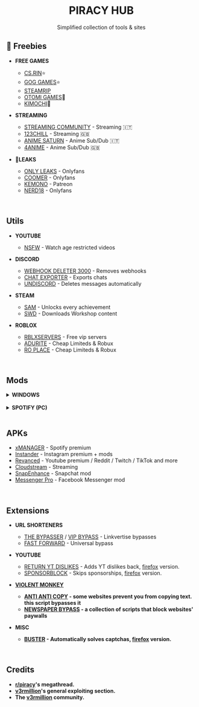 <h1 align="center">PIRACY HUB</B></h1>
<p align="center">Simplified collection of tools & sites</p>

## <b>🚀 Freebies</b>

* <b>FREE GAMES</b>
  - [CS.RIN](https://cs.rin.ru/forum/)⭐
  - [GOG GAMES](https://gog-games.com/)⭐
  - [STEAMRIP](https://steamrip.com/)
  - [OTOMI GAMES](https://otomi-games.com/)🔞
  - [KIMOCHI](https://kimochi.info/)🔞
    
* <b>STREAMING</b>
  - [STREAMING COMMUNITY](https://streamingcommunity.expert/) - Streaming 🇮🇹
  - [123CHILL](https://123chill.to/) - Streaming 🇬🇧
  - [ANIME SATURN](https://www.animesaturn.tv/) - Anime Sub/Dub 🇮🇹
  - [4ANIME](https://4anime.gg/) - Anime Sub/Dub 🇬🇧
    
* <b>🔞LEAKS</b>
  - [ONLY LEAKS](https://pornleaks.in/) - Onlyfans
  - [COOMER](https://coomer.party) - Onlyfans
  - [KEMONO](https://kemono.party/) - Patreon
  - [NERD18](https://nerd18.com/) - Onlyfans

<br />

## <b>Utils</b>

* <b>YOUTUBE</b>
  - [NSFW](https://youtubensfw.com/) - Watch age restricted videos

* <b>DISCORD</b>
  - [WEBHOOK DELETER 3000](https://webhooks.scam.gay/) - Removes webhooks
  - [CHAT EXPORTER](https://github.com/Tyrrrz/DiscordChatExporter) - Exports chats
  - [UNDISCORD](https://github.com/victornpb/undiscord) - Deletes messages automatically

* <b>STEAM</b>
  - [SAM](https://github.com/gibbed/SteamAchievementManager/releases/tag/7.0.25) - Unlocks every achievement
  - [SWD](https://steamworkshopdownloader.io/) - Downloads Workshop content

* <b>ROBLOX</b>
  - [RBLXSERVERS](https://rbxservers.xyz) - Free vip servers
  - [ADURITE](https://adurite.com/) - Cheap Limiteds & Robux
  - [RO PLACE](https://ro.place) - Cheap Limiteds & Robux

<br />

## <b>Mods</b>

<details>
<summary> <b>WINDOWS</b> </summary>
  
  - [MASSGRAVE](https://massgrave.dev/) - Activates Windows 10/11 Pro, works iwth Office aswell
  ```powershell
  irm https://massgrave.dev/get | iex
  ```
  > ⚠️
  > Paste the code inside `Powershell`, not CMD.
  
</details>
<br/>
  <details>
<summary> <b>SPOTIFY (PC)</b> </summary>

  - [SPICETIFY](https://spicetify.app/) - Removes ads + annoying popups + adds a marketplace
  ```powershell
  [Net.ServicePointManager]::SecurityProtocol = 3072; iex "& { $((iwr -useb 'https://raw.githubusercontent.com/amd64fox/SpotX/main/Install.ps1').Content) } -new_theme"
  ```
  ```powershell
  # Use this if you want to add the marketplace
  iwr -useb https://raw.githubusercontent.com/spicetify/spicetify-marketplace/main/resources/install.ps1 | iex
  ```
  > ⚠️
  > Paste the code inside `Powershell`, not CMD.

  - [SPOTX](https://github.com/amd64fox/SpotX) - Removes ads
  ```powershell
  [Net.ServicePointManager]::SecurityProtocol = 3072; iex "& { $((iwr -useb 'https://raw.githubusercontent.com/amd64fox/SpotX/main/Install.ps1').Content) } -new_theme"
  ```
  > ⚠️
  > Paste the code inside `Powershell`, not CMD.
</details>

<br/>

## <b>APKs</b>
- [xMANAGER](https://www.xmanagerapp.com/) - Spotify premium
- [Instander](https://thedise.me/instander/) - Instagram premium + mods
- [Revanced](https://github.com/revanced) - Youtube premium / Reddit / Twitch / TikTok and more
- [Cloudstream](https://github.com/recloudstream/cloudstream) - Streaming
- [SnapEnhance](https://github.com/rhunk/SnapEnhance) - Snapchat mod
- [Messenger Pro](https://github.com/Mino260806/MessengerPro/releases) - Facebook Messenger mod

<br/>

## <b>Extensions</b>
* <b>URL SHORTENERS</b>
  - [THE BYPASSER](https://thebypasser.com/) / [VIP BYPASS](https://bypass.vip/) - Linkvertise bypasses
  - [FAST FORWARD](https://universal-bypass.org/) - Universal bypass
    <br/>
    
* <b>YOUTUBE</b>
  - [RETURN YT DISLIKES](https://chrome.google.com/webstore/detail/return-youtube-dislike/gebbhagfogifgggkldgodflihgfeippi) - Adds YT dislikes back, [firefox](https://addons.mozilla.org/it/firefox/addon/return-youtube-dislikes/?utm_source=addons.mozilla.org&utm_medium=referral&utm_content=search) version.
  - [SPONSORBLOCK](https://chrome.google.com/webstore/detail/sponsorblock-for-youtube/mnjggcdmjocbbbhaepdhchncahnbgone) - Skips sponsorships, [firefox](https://addons.mozilla.org/it/firefox/addon/sponsorblock/) version.
    <br/>
    
* <b>[VIOLENT MONKEY](https://violentmonkey.github.io/)<b>
  - [ANTI ANTI COPY](https://greasyfork.org/en/scripts/7197-anti-anti-copy) - some websites prevent you from copying text. this script bypasses it
  - [NEWSPAPER BYPASS](https://greasyfork.org/en/scripts/18585-newspaper-paywall-bypasser) - a collection of scripts that block websites' paywalls
    <br/>
* <b>MISC</b>
  - [BUSTER](https://chrome.google.com/webstore/detail/buster-captcha-solver-for/mpbjkejclgfgadiemmefgebjfooflfhl) - Automatically solves captchas, [firefox](https://addons.mozilla.org/it/firefox/addon/buster-captcha-solver/?utm_source=addons.mozilla.org&utm_medium=referral&utm_content=search) version.
<br/>

## <b>Credits</b>
- [r/piracy](https://www.reddit.com/r/Piracy/wiki/megathread/)'s megathread.
- [v3rmillion](https://v3rmillion.net/forumdisplay.php?fid=33)'s general exploiting section.
- The [v3rmillion](https://www.v3rmillion.net) community.
